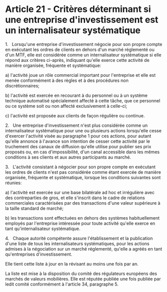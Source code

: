 # Article 21 - Critères déterminant si une entreprise d'investissement est un internalisateur systématique


1.   Lorsqu'une entreprise d'investissement négocie pour son propre compte en exécutant les ordres de clients en dehors d'un marché réglementé ou d'un MTF, elle est considérée comme un internalisateur systématique si elle répond aux critères ci-après, indiquant qu'elle exerce cette activité de manière organisée, fréquente et systématique:

a) l'activité joue un rôle commercial important pour l'entreprise et elle est menée conformément à des règles et à des procédures non discrétionnaires;

b) l'activité est exercée en recourant à du personnel ou à un système technique automatisé spécialement affecté à cette tâche, que ce personnel ou ce système soit ou non affecté exclusivement à celle-ci;

c) l'activité est proposée aux clients de façon régulière ou continue.

2.   Une entreprise d'investissement n'est plus considérée comme un internalisateur systématique pour une ou plusieurs actions lorsqu'elle cesse d'exercer l'activité visée au paragraphe 1 pour ces actions, pour autant qu'elle annonce à l'avance son intention de cesser cette activité par le truchement des canaux de diffusion qu'elle utilise pour publier ses prix proposés ou, en cas d'impossibilité, d'un canal accessible dans les mêmes conditions à ses clients et aux autres participants au marché.

3.   L'activité consistant à négocier pour son propre compte en exécutant les ordres de clients n'est pas considérée comme étant exercée de manière organisée, fréquente et systématique, lorsque les conditions suivantes sont réunies:

a) l'activité est exercée sur une base bilatérale ad hoc et irrégulière avec des contreparties de gros, et elle s'inscrit dans le cadre de relations commerciales caractérisées par des transactions d'une valeur supérieure à la taille standard de marché;

b) les transactions sont effectuées en dehors des systèmes habituellement employés par l'entreprise intéressée pour toute activité qu'elle exerce en tant qu'internalisateur systématique.

4.   Chaque autorité compétente assure l'établissement et la publication d'une liste de tous les internalisateurs systématiques, pour les actions admises à la négociation sur un marché réglementé, qu'elle a agréés en tant qu'entreprises d'investissement.

Elle tient cette liste à jour en la révisant au moins une fois par an.

La liste est mise à la disposition du comité des régulateurs européens des marchés de valeurs mobilières. Elle est réputée publiée une fois publiée par ledit comité conformément à l'article 34, paragraphe 5.
